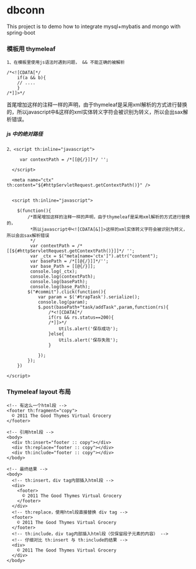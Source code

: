 # dbconn

This project is to demo how to integrate mysql+mybatis and mongo with spring-boot

### 模板用 thymeleaf
	
	1、在模板里使用js语法时遇到问题， && 不能正确的被解析 
	
	/*<![CDATA[*/
		if(a && b){
    	// ....
		}
	/*]]>*/


首尾增加这样的注释一样的声明，由于thymeleaf是采用xml解析的方式进行替换的，所以javascript中&这样的xml实体转义字符会被识别为转义，所以会出sax解析错误。 

##### js 中的绝对路径 

	2、<script th:inline="javascript">
	
		 var contextPath = /*[[@{/}]]*/ ''; 
	
	  </script>
	  
	  <meta name="ctx" th:content="${#httpServletRequest.getContextPath()}" />
	  
	  
	  <script th:inline="javascript">
		
		$(function(){
			/*首尾增加这样的注释一样的声明，由于thymeleaf是采用xml解析的方式进行替换的，
			 *所以javascript中<![CDATA[&]]>这样的xml实体转义字符会被识别为转义，所以会出sax解析错误
			 */
			 var contextPath = /*[[${#httpServletRequest.getContextPath()}]]*/ '';
			 var _ctx = $("meta[name='ctx']").attr("content");
			 var basePath = /*[[@{/}]]*/'';
			 var base_Path = [[@{/}]];
			 console.log(_ctx);
			 console.log(contextPath);
			 console.log(basePath);
			 console.log(base_Path);
			$("#commit").click(function(){
				var param = $('#trapTask').serialize();
				console.log(param);
				$.post(basePath+"task/addTask",param,function(rs){
					/*<![CDATA[*/
					if(rs && rs.status==200){
					/*]]>*/
						Utils.alert('保存成功');
					}else{
						Utils.alert('保存失败');
					}
					
				});
			});
		})
	
	</script>
	
###	Thymeleaf layout 布局
	
	<!-- 有这么一个html段 -->
	<footer th:fragment="copy"> 
	  © 2011 The Good Thymes Virtual Grocery
	</footer>
	
	<!-- 引用html段 -->
	<body>
	  <div th:insert="footer :: copy"></div>
	  <div th:replace="footer :: copy"></div>
	  <div th:include="footer :: copy"></div>
	</body>
	
	<!-- 最终结果 -->
	<body>
	  <!-- th:insert，div tag内部插入html段 -->
	  <div>
	    <footer>
	      © 2011 The Good Thymes Virtual Grocery
	    </footer>
	  </div>
	  <!-- th:replace，使用html段直接替换 div tag -->
	  <footer>
	    © 2011 The Good Thymes Virtual Grocery
	  </footer>
	  <!-- th:include，div tag内部插入html段（仅保留段子元素的内容） -->
	  <!-- 仔细对比 th:insert 与 th:include的结果 -->
	  <div>
	    © 2011 The Good Thymes Virtual Grocery
	  </div>
	</body>
	
	
	
	